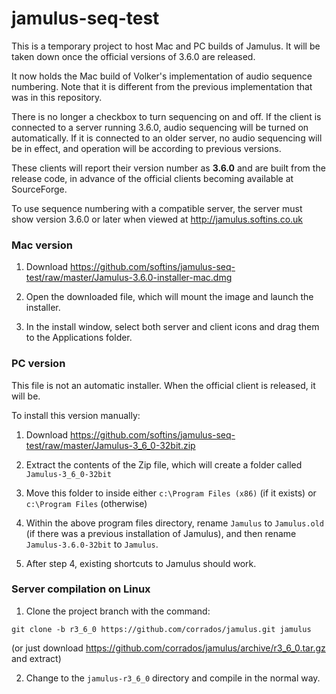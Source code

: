 # jamulus-seq-test

This is a temporary project to host Mac and PC builds of Jamulus. It will be taken down once the official versions of 3.6.0 are released.

It now holds the Mac build of Volker's implementation of audio sequence numbering.
Note that it is different from the previous implementation that was in this repository.

There is no longer a checkbox to turn sequencing on and off. If the client is connected to a server
running 3.6.0, audio sequencing will be turned on automatically. If it is connected to an older server,
no audio sequencing will be in effect, and operation will be according to previous versions.

These clients will report their version number as **3.6.0** and are built from the release code, in advance of the official clients becoming available at SourceForge.

To use sequence numbering with a compatible server, the server must show version 3.6.0 or later when viewed at http://jamulus.softins.co.uk

### Mac version

1. Download https://github.com/softins/jamulus-seq-test/raw/master/Jamulus-3.6.0-installer-mac.dmg

2. Open the downloaded file, which will mount the image and launch the installer.

3. In the install window, select both server and client icons and drag them to the Applications folder.

### PC version

This file is not an automatic installer. When the official client is released, it will be.

To install this version manually:

1. Download https://github.com/softins/jamulus-seq-test/raw/master/Jamulus-3_6_0-32bit.zip

2. Extract the contents of the Zip file, which will create a folder called `Jamulus-3_6_0-32bit`

3. Move this folder to inside either `c:\Program Files (x86)` (if it exists) or `c:\Program Files` (otherwise)

4. Within the above program files directory, rename `Jamulus` to `Jamulus.old` (if there was a previous installation of Jamulus), and then rename `Jamulus-3.6.0-32bit` to `Jamulus`.

5. After step 4, existing shortcuts to Jamulus should work.

### Server compilation on Linux

1. Clone the project branch with the command:

```
git clone -b r3_6_0 https://github.com/corrados/jamulus.git jamulus
```

(or just download https://github.com/corrados/jamulus/archive/r3_6_0.tar.gz and extract)

2. Change to the `jamulus-r3_6_0` directory and compile in the normal way.
